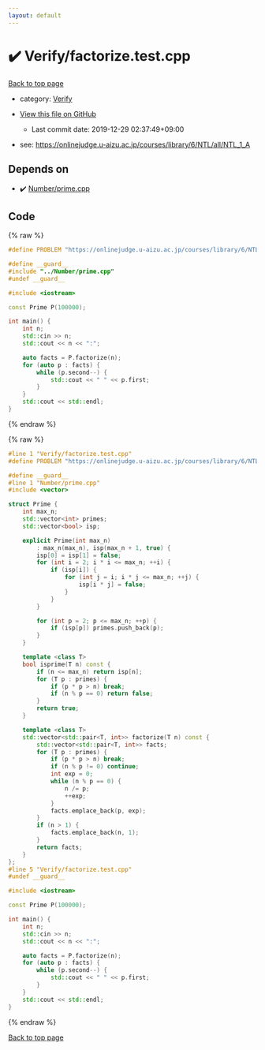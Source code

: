 ```yaml
---
layout: default
---
```


<!-- mathjax config similar to math.stackexchange -->
<script type="text/javascript" async
  src="https://cdnjs.cloudflare.com/ajax/libs/mathjax/2.7.5/MathJax.js?config=TeX-MML-AM_CHTML">
</script>
<script type="text/x-mathjax-config">
  MathJax.Hub.Config({
    TeX: { equationNumbers: { autoNumber: "AMS" }},
    tex2jax: {
      inlineMath: [ ['$','$'] ],
      processEscapes: true
    },
    "HTML-CSS": { matchFontHeight: false },
    displayAlign: "left",
    displayIndent: "2em"
  });
</script>

<script type="text/javascript" src="https://cdnjs.cloudflare.com/ajax/libs/jquery/3.4.1/jquery.min.js"></script>
<script src="https://cdn.jsdelivr.net/npm/jquery-balloon-js@1.1.2/jquery.balloon.min.js" integrity="sha256-ZEYs9VrgAeNuPvs15E39OsyOJaIkXEEt10fzxJ20+2I=" crossorigin="anonymous"></script>
<script type="text/javascript" src="../../assets/js/copy-button.js"></script>
<link rel="stylesheet" href="../../assets/css/copy-button.css" />


# :heavy_check_mark: Verify/factorize.test.cpp

<a href="../../index.html">Back to top page</a>

* category: <a href="../../index.html#5a750f86ef41f22f852c43351e3ff383">Verify</a>
* <a href="{{ site.github.repository_url }}/blob/master/Verify/factorize.test.cpp">View this file on GitHub</a>
    - Last commit date: 2019-12-29 02:37:49+09:00


* see: <a href="https://onlinejudge.u-aizu.ac.jp/courses/library/6/NTL/all/NTL_1_A">https://onlinejudge.u-aizu.ac.jp/courses/library/6/NTL/all/NTL_1_A</a>


## Depends on

* :heavy_check_mark: <a href="../../library/Number/prime.cpp.html">Number/prime.cpp</a>


## Code

<a id="unbundled"></a>
{% raw %}
```cpp
#define PROBLEM "https://onlinejudge.u-aizu.ac.jp/courses/library/6/NTL/all/NTL_1_A"

#define __guard__
#include "../Number/prime.cpp"
#undef __guard__

#include <iostream>

const Prime P(100000);

int main() {
    int n;
    std::cin >> n;
    std::cout << n << ":";

    auto facts = P.factorize(n);
    for (auto p : facts) {
        while (p.second--) {
            std::cout << " " << p.first;
        }
    }
    std::cout << std::endl;
}

```
{% endraw %}

<a id="bundled"></a>
{% raw %}
```cpp
#line 1 "Verify/factorize.test.cpp"
#define PROBLEM "https://onlinejudge.u-aizu.ac.jp/courses/library/6/NTL/all/NTL_1_A"

#define __guard__
#line 1 "Number/prime.cpp"
#include <vector>

struct Prime {
    int max_n;
    std::vector<int> primes;
    std::vector<bool> isp;

    explicit Prime(int max_n)
        : max_n(max_n), isp(max_n + 1, true) {
        isp[0] = isp[1] = false;
        for (int i = 2; i * i <= max_n; ++i) {
            if (isp[i]) {
                for (int j = i; i * j <= max_n; ++j) {
                    isp[i * j] = false;
                }
            }
        }

        for (int p = 2; p <= max_n; ++p) {
            if (isp[p]) primes.push_back(p);
        }
    }

    template <class T>
    bool isprime(T n) const {
        if (n <= max_n) return isp[n];
        for (T p : primes) {
            if (p * p > n) break;
            if (n % p == 0) return false;
        }
        return true;
    }

    template <class T>
    std::vector<std::pair<T, int>> factorize(T n) const {
        std::vector<std::pair<T, int>> facts;
        for (T p : primes) {
            if (p * p > n) break;
            if (n % p != 0) continue;
            int exp = 0;
            while (n % p == 0) {
                n /= p;
                ++exp;
            }
            facts.emplace_back(p, exp);
        }
        if (n > 1) {
            facts.emplace_back(n, 1);
        }
        return facts;
    }
};
#line 5 "Verify/factorize.test.cpp"
#undef __guard__

#include <iostream>

const Prime P(100000);

int main() {
    int n;
    std::cin >> n;
    std::cout << n << ":";

    auto facts = P.factorize(n);
    for (auto p : facts) {
        while (p.second--) {
            std::cout << " " << p.first;
        }
    }
    std::cout << std::endl;
}

```
{% endraw %}

<a href="../../index.html">Back to top page</a>

